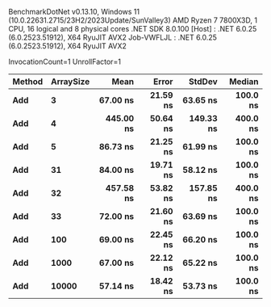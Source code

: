 
BenchmarkDotNet v0.13.10, Windows 11 (10.0.22631.2715/23H2/2023Update/SunValley3)
AMD Ryzen 7 7800X3D, 1 CPU, 16 logical and 8 physical cores
.NET SDK 8.0.100
  [Host]     : .NET 6.0.25 (6.0.2523.51912), X64 RyuJIT AVX2
  Job-VWFLJL : .NET 6.0.25 (6.0.2523.51912), X64 RyuJIT AVX2

InvocationCount=1  UnrollFactor=1  

 Method | ArraySize | Mean      | Error    | StdDev    | Median   |
------- |---------- |----------:|---------:|----------:|---------:|
 **Add**    | **3**         |  **67.00 ns** | **21.59 ns** |  **63.65 ns** | **100.0 ns** |
 **Add**    | **4**         | **445.00 ns** | **50.64 ns** | **149.33 ns** | **400.0 ns** |
 **Add**    | **5**         |  **86.73 ns** | **21.25 ns** |  **61.99 ns** | **100.0 ns** |
 **Add**    | **31**        |  **84.00 ns** | **19.71 ns** |  **58.12 ns** | **100.0 ns** |
 **Add**    | **32**        | **457.58 ns** | **53.82 ns** | **157.85 ns** | **400.0 ns** |
 **Add**    | **33**        |  **72.00 ns** | **21.60 ns** |  **63.69 ns** | **100.0 ns** |
 **Add**    | **100**       |  **69.00 ns** | **22.45 ns** |  **66.20 ns** | **100.0 ns** |
 **Add**    | **1000**      |  **67.00 ns** | **22.12 ns** |  **65.22 ns** | **100.0 ns** |
 **Add**    | **10000**     |  **57.14 ns** | **18.42 ns** |  **53.73 ns** | **100.0 ns** |
